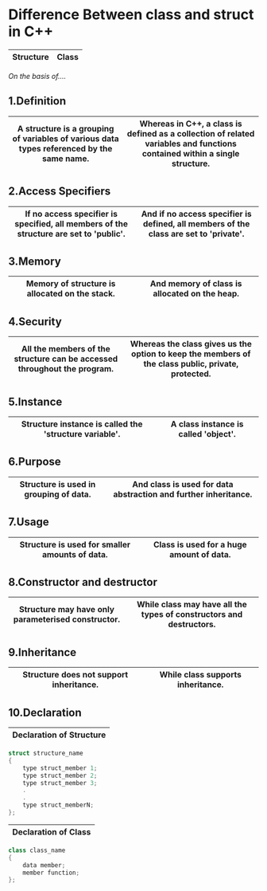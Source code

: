 
# **Difference Between class and struct in C++**
| **Structure**|**Class**|
|---|---|

_On the basis of...._


## 1.Definition
|A structure is a grouping of variables of various data types referenced by the same name.|Whereas in C++, a class is defined as a collection of related variables and functions contained within a single structure.|
|---|---|

## 2.Access Specifiers
|If no access specifier is specified, all members of the structure are set to 'public'.|And if no access specifier is defined, all members of the class are set to 'private'.|
|---|---|

## 3.Memory
|Memory of structure is allocated on the stack.|And memory of class is allocated on the heap.|
|---|---|

## 4.Security
|All the members of the structure can be accessed throughout the program.|Whereas the class gives us the option to keep the members of the class public, private, protected.|
|---|---|

## 5.Instance
|Structure instance is called the 'structure variable'. |A class instance is called 'object'.|
|---|---|

## 6.Purpose
|Structure is used in grouping of data.|And class is used for data abstraction and further inheritance.|
|---|---|

## 7.Usage
|Structure is used for smaller amounts of data.|Class is used for a huge amount of data.|
|---|---|

## 8.Constructor and destructor
|Structure may have only parameterised constructor.|While class may have all the types of constructors and destructors.|
|---|---|

## 9.Inheritance
|Structure does not support inheritance.|While class supports inheritance.|
|---|---|

## 10.Declaration
|Declaration of Structure|
|---|

```c++
struct structure_name
{
    type struct_member 1;
    type struct_member 2;
    type struct_member 3;
    .
    .
    type struct_memberN;
};
```

|Declaration of Class|
|---|

```c++
class class_name
{
    data member;
    member function;
};
```
